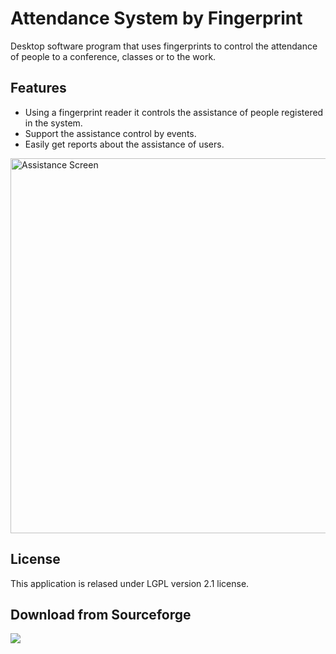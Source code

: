 Attendance System by Fingerprint
=================================

Desktop software program that uses fingerprints to control the attendance of people to a conference, classes or to the work.

Features
--------
- Using a fingerprint reader it controls the assistance of people registered in the system.
- Support the assistance control by events.
- Easily get reports about the assistance of users.

<p><img alt="Assistance Screen" width="800" height="600" src="https://a.fsdn.com/con/app/proj/attendencesys/screenshots/assistance-screen.png" /></p>

License
-------
This application is relased under LGPL version 2.1 license.

Download from Sourceforge
--------------------------
<a href="https://sourceforge.net/projects/attendencesys/files/latest/download"><img src="http://openadaptxt.sourceforge.net/images/download_button.png"/></a>
